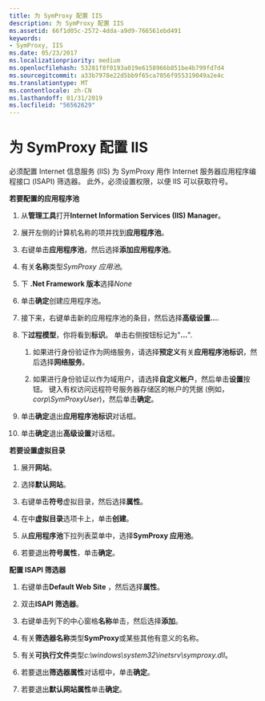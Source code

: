```yaml
---
title: 为 SymProxy 配置 IIS
description: 为 SymProxy 配置 IIS
ms.assetid: 66f1d05c-2572-4dda-a9d9-766561ebd491
keywords:
- SymProxy, IIS
ms.date: 05/23/2017
ms.localizationpriority: medium
ms.openlocfilehash: 53281f8f0193a019e6158966b851be4b799fd7d4
ms.sourcegitcommit: a33b7978e22d5bb9f65ca7056f955319049a2e4c
ms.translationtype: MT
ms.contentlocale: zh-CN
ms.lasthandoff: 01/31/2019
ms.locfileid: "56562629"
---
```

# <a name="configuring-iis-for-symproxy"></a>为 SymProxy 配置 IIS


必须配置 Internet 信息服务 (IIS) 为 SymProxy 用作 Internet 服务器应用程序编程接口 (ISAPI) 筛选器。 此外，必须设置权限，以便 IIS 可以获取符号。

**若要配置的应用程序池**

1.  从**管理工具**打开**Internet Information Services (IIS) Manager**。

2.  展开左侧的计算机名称的项并找到**应用程序池**。

3.  右键单击**应用程序池**，然后选择**添加应用程序池**。

4.  有关**名称**类型*SymProxy 应用池*。

5.  下 **.Net Framework 版本**选择*None*

6.  单击**确定**创建应用程序池。

7.  接下来，右键单击新的应用程序池的条目，然后选择**高级设置...**.

8.  下**过程模型**，你将看到**标识**。 单击右侧按钮标记为"**...**".

    1.  如果进行身份验证作为网络服务，请选择**预定义**有关**应用程序池标识**，然后选择**网络服务**。

    2.  如果进行身份验证以作为域用户，请选择**自定义帐户**，然后单击**设置**按钮。 键入有权访问远程符号服务器存储区的帐户的凭据 (例如， *corp\\SymProxyUser*)，然后单击**确定**。

9.  单击**确定**退出**应用程序池标识**对话框。

10. 单击**确定**退出**高级设置**对话框。

**若要设置虚拟目录**

1.  展开**网站**。

2.  选择**默认网站**。

3.  右键单击**符号**虚拟目录，然后选择**属性**。

4.  在中**虚拟目录**选项卡上，单击**创建**。

5.  从**应用程序池**下拉列表菜单中，选择**SymProxy 应用池**。

6.  若要退出**符号属性**，单击**确定**。

**配置 ISAPI 筛选器**

1.  右键单击**Default Web Site** ，然后选择**属性**。

2.  双击**ISAPI 筛选器**。

3.  右键单击列下的中心窗格**名称**单击，然后选择**添加**。

4.  有关**筛选器名称**类型**SymProxy**或某些其他有意义的名称。

5.  有关**可执行文件**类型*c:\\windows\\system32\\inetsrv\\symproxy.dll*。

6.  若要退出**筛选器属性**对话框中，单击**确定**。

7.  若要退出**默认网站属性**单击**确定**。

 

 





